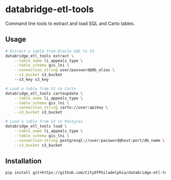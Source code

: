 # databridge-etl-tools

Command line tools to extract and load SQL and Carto tables.

## Usage
```bash
# Extract a table from Oracle SDE to S3
databridge_etl_tools extract \
    --table_name li_appeals_type \
    --table_schema gis_lni \
    --connection_string user/password@db_alias \
    --s3_bucket s3_bucket
    --s3_key s3_key

# Load a table from S3 to Carto
databridge_etl_tools cartoupdate \
    --table_name li_appeals_type \
    --table_schema gis_lni \
    --connection_string carto://user:apikey \
    --s3_bucket s3_bucket

# Load a table from S3 to Postgres
databridge_etl_tools load \
    --table_name li_appeals_type \
    --table_schema gis_lni \
    --connection-string postgresql://user:password@host:port/db_name \
    --s3_bucket s3_bucket
```

## Installation
```bash
pip install git+https://github.com/CityOfPhiladelphia/databridge-etl-tools#egg=databridge_etl_tools
```
